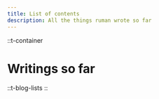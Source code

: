 ```yaml
---
title: List of contents
description: All the things ruman wrote so far
---
```


::t-container
# Writings so far
::t-blog-lists
::
